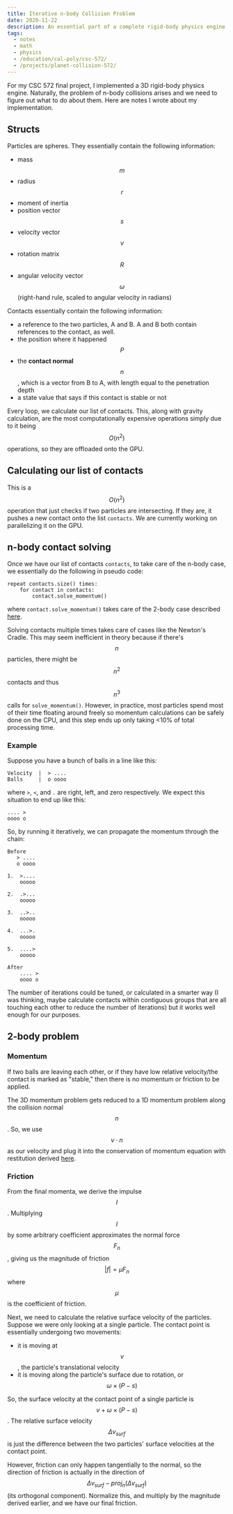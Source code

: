 ```yaml
---
title: Iterative n-body Collision Problem
date: 2020-11-22
description: An essential part of a complete rigid-body physics engine
tags:
  - notes
  - math
  - physics
  - /education/cal-poly/csc-572/
  - /projects/planet-collision-572/
---
```


For my CSC 572 final project, I implemented a 3D rigid-body physics engine. Naturally, the problem of n-body collisions arises and we need to figure out what to do about them. Here are notes I wrote about my implementation.

## Structs

Particles are spheres. They essentially contain the following information:

- mass $$m$$
- radius $$r$$
- moment of inertia
- position vector $$s$$
- velocity vector $$v$$
- rotation matrix $$R$$
- angular velocity vector $$\omega$$ (right-hand rule, scaled to angular velocity in radians)

Contacts essentially contain the following information:

- a reference to the two particles, A and B. A and B both contain references to the contact, as well.
- the position where it happened $$P$$
- the **contact normal** $$n$$, which is a vector from B to A, with length equal to the penetration depth
- a state value that says if this contact is stable or not

Every loop, we calculate our list of contacts. This, along with gravity calculation, are the most computationally expensive operations simply due to it being $$O(n^2)$$ operations, so they are offloaded onto the GPU.

## Calculating our list of contacts

This is a $$O(n^2)$$ operation that just checks if two particles are intersecting. If they are, it pushes a new contact onto the list `contacts`. We are currently working on parallelizing it on the GPU.

## n-body contact solving

Once we have our list of contacts `contacts`, to take care of the n-body case, we essentially do the following in pseudo code:

```
repeat contacts.size() times:
    for contact in contacts:
        contact.solve_momentum()
```

where `contact.solve_momentum()` takes care of the 2-body case described [here](#2-body-problem).

Solving contacts multiple times takes care of cases like the Newton's Cradle. This may seem inefficient in theory because if there's $$n$$ particles, there might be $$n^2$$ contacts and thus $$n^3$$ calls for `solve_momentum()`. However, in practice, most particles spend most of their time floating around freely so momentum calculations can be safely done on the CPU, and this step ends up only taking <10% of total processing time.

### Example

Suppose you have a bunch of balls in a line like this:

```
Velocity  |  > ....
Balls     |  o oooo
```

where `>`, `<`, and `.` are right, left, and zero respectively. We expect this situation to end up like this:

```
.... >
oooo o
```

So, by running it iteratively, we can propagate the momentum through the chain:

```
Before
   > ....
   o oooo

1.  >....
    ooooo

2.  .>...
    ooooo

3.  ..>..
    ooooo

4.  ...>.
    ooooo

5.  ....>
    ooooo

After
    .... >
    oooo o
```

The number of iterations could be tuned, or calculated in a smarter way (I was thinking, maybe calculate contacts within contiguous groups that are all touching each other to reduce the number of iterations) but it works well enough for our purposes.

## 2-body problem

### Momentum

If two balls are leaving each other, or if they have low relative velocity/the contact is marked as "stable," then there is no momentum or friction to be applied.

The 3D momentum problem gets reduced to a 1D momentum problem along the collision normal $$n$$. So, we use $$v \cdot n$$ as our velocity and plug it into the conservation of momentum equation with restitution derived [here](https://en.wikipedia.org/wiki/Coefficient_of_restitution#Derivation).

### Friction

From the final momenta, we derive the impulse $$I$$. Multiplying $$I$$ by some arbitrary coefficient approximates the normal force $$F_n$$, giving us the magnitude of friction $$|f| = \mu F_n$$ where $$\mu$$ is the coefficient of friction.

Next, we need to calculate the relative surface velocity of the particles. Suppose we were only looking at a single particle. The contact point is essentially undergoing two movements:

- it is moving at $$v$$, the particle's translational velocity
- it is moving along the particle's surface due to rotation, or $$\omega \times (P - s)$$

So, the surface velocity at the contact point of a single particle is $$v + \omega \times (P - s)$$. The relative surface velocity $$\Delta v_{surf}$$ is just the difference between the two particles' surface velocities at the contact point.

However, friction can only happen tangentially to the normal, so the direction of friction is actually in the direction of $$\Delta v_{surf} - proj_n(\Delta v_{surf})$$ (its orthogonal component). Normalize this, and multiply by the magnitude derived earlier, and we have our final friction.
